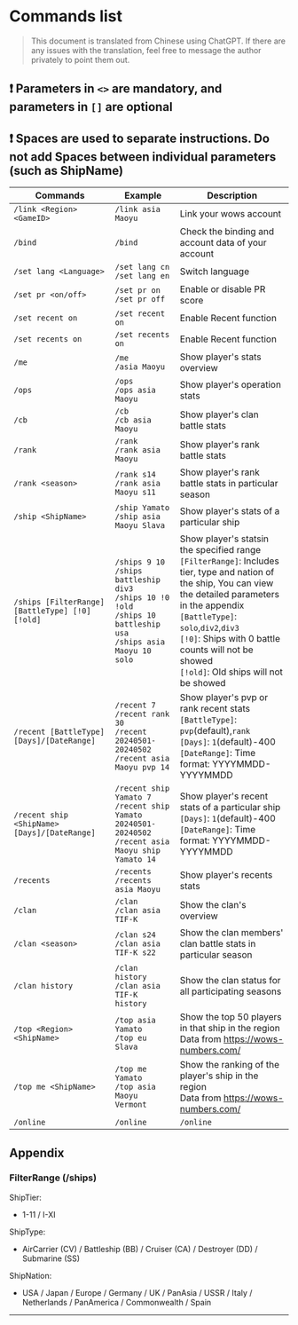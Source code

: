 # Commands list

> This document is translated from Chinese using ChatGPT. If there are any issues with the translation, feel free to message the author privately to point them out.

## **❗ Parameters in `<>` are mandatory, and parameters in `[]` are optional**

## **❗ Spaces are used to separate instructions. Do not add Spaces between individual parameters (such as ShipName)**



| Commands                                                 | Example                                                                            | Description                                                                                                                                                                    |
| -------------------------------------------------------- | ---------------------------------------------------------------------------------- | ------------------------------------------------------------------------------------------------------------------------------------------------------------------------------ |
| `/link <Region> <GameID>` | `/link asia Maoyu` | Link your wows account |
| `/bind` | `/bind` | Check the binding and account data of your account | 
| `/set lang <Language>` | `/set lang cn`<br>`/set lang en` | Switch language |
| `/set pr <on/off>` | `/set pr on`<br>`/set pr off` | Enable or disable PR score |
| `/set recent on` | `/set recent on` | Enable Recent function |
| `/set recents on` | `/set recents on` | Enable Recent function |
| `/me` | `/me`<br>`/asia Maoyu` | Show player's stats overview |
| `/ops` | `/ops`<br>`/ops asia Maoyu` | Show player's operation stats |
| `/cb` | `/cb`<br>`/cb asia Maoyu` | Show player's clan battle stats |
| `/rank` | `/rank`<br>`/rank asia Maoyu` | Show player's rank battle stats |
| `/rank <season>` | `/rank s14`<br>`/rank asia Maoyu s11` | Show player's rank battle stats in particular season |
| `/ship <ShipName>` | `/ship Yamato`<br>`/ship asia Maoyu Slava` | Show player's stats of a particular ship |
| `/ships [FilterRange] [BattleType] [!0] [!old]` | `/ships 9 10`<br>`/ships battleship div3`<br>`/ships 10 !0 !old`<br>`/ships 10 battleship usa`<br>`/ships asia Maoyu 10 solo` | Show player's statsin the specified range<br>`[FilterRange]`: Includes tier, type and nation of the ship, You can view the detailed parameters in the appendix<br>`[BattleType]`: `solo`,`div2`,`div3`<br>`[!0]`: Ships with 0 battle counts will not be showed<br>`[!old]`:  Old ships will not be showed |
| `/recent [BattleType] [Days]/[DateRange]` | `/recent 7`<br>`/recent rank 30`<br>`/recent 20240501-20240502`<br>`/recent asia Maoyu pvp 14` | Show player's pvp or rank recent stats<br>`[BattleType]`: `pvp`(default),`rank`<br>`[Days]`: `1`(default)-400<br>`[DateRange]`: Time format: YYYYMMDD-YYYYMMDD |
| `/recent ship <ShipName> [Days]/[DateRange]` | `/recent ship Yamato 7`<br>`/recent ship Yamato 20240501-20240502`<br>`/recent asia Maoyu ship Yamato 14` | Show player's recent stats of a particular ship<br>`[Days]`: `1`(default)-400<br>`[DateRange]`: Time format: YYYYMMDD-YYYYMMDD |
| `/recents` | `/recents`<br>`/recents asia Maoyu` | Show player's recents stats |
| `/clan` | `/clan`<br>`/clan asia TIF-K` | Show the clan's overview |
| `/clan <season>` | `/clan s24`<br>`/clan asia TIF-K s22` | Show the clan members' clan battle stats in particular season |
| `/clan history` | `/clan history`<br>`/clan asia TIF-K history` | Show the clan status for all participating seasons |
| `/top <Region> <ShipName>` | `/top asia Yamato`<br>`/top eu Slava` | Show the top 50 players in that ship in the region <br> Data from https://wows-numbers.com/  |
| `/top me <ShipName>` | `/top me Yamato`<br>`/top asia Maoyu Vermont` | Show the ranking of the player's ship in the region <br> Data from https://wows-numbers.com/ |
| `/online` | `/online` | `/online` | Show the number of online players on all servers |

## Appendix

### FilterRange (/ships)

ShipTier: 
- 1-11 / I-XI

ShipType: 
- AirCarrier (CV) / Battleship (BB) / Cruiser (CA) / Destroyer (DD) / Submarine (SS)

ShipNation: 
- USA / Japan / Europe / Germany / UK / PanAsia / USSR / Italy / Netherlands / PanAmerica / Commonwealth / Spain

---

